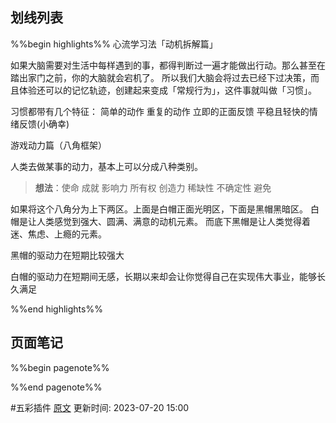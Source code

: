 
## 划线列表
%%begin highlights%%
心流学习法「动机拆解篇」

如果大脑需要对生活中每样遇到的事，都得判断过一遍才能做出行动。那么甚至在踏出家门之前，你的大脑就会宕机了。
所以我们大脑会将过去已经下过决策，而且体验还可以的记忆轨迹，创建起来变成「常规行为」，这件事就叫做「习惯」。

习惯都带有几个特征：
简单的动作
重复的动作
立即的正面反馈
平稳且轻快的情绪反馈(小确幸)

游戏动力篇（八角框架）

人类去做某事的动力，基本上可以分成八种类别。
> __想法__：使命 成就 影响力
所有权 创造力
稀缺性 不确定性 避免

如果将这个八角分为上下两区。上面是白帽正面光明区，下面是黑帽黑暗区。
白帽是让人类感觉到强大、圆满、满意的动机元素。
而底下黑帽是让人类觉得着迷、焦虑、上瘾的元素。

黑帽的驱动力在短期比较强大

白帽的驱动力在短期间无感，长期以来却会让你觉得自己在实现伟大事业，能够长久满足

%%end highlights%%

## 页面笔记
%%begin pagenote%%

%%end pagenote%%

 #五彩插件 [原文](https://github.com/xdite/learn-hack/blob/master/07.md)
更新时间: 2023-07-20 15:00